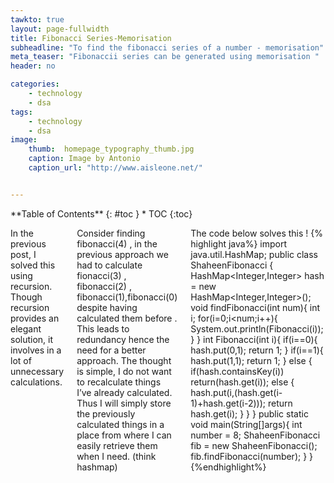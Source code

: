 ```yaml
---
tawkto: true
layout: page-fullwidth
title: Fibonacci Series-Memorisation
subheadline: "To find the fibonacci series of a number - memorisation"
meta_teaser: "Fibonaccii series can be generated using memorisation "
header: no

categories:
    - technology
    - dsa
tags:
    - technology
    - dsa
image:
    thumb:  homepage_typography_thumb.jpg
    caption: Image by Antonio
    caption_url: "http://www.aisleone.net/"


---
```

<!--more-->

<div class="row">
<div class="medium-4 medium-push-8 columns" markdown="1">
<div class="panel radius" markdown="1">
**Table of Contents**
{: #toc }
*  TOC
{:toc}
</div>
</div><!-- /.medium-4.columns -->



<div class="medium-8 medium-pull-4 columns" markdown="1">



In the previous post, I solved this using recursion. Though recursion provides an elegant solution, it involves in a lot of unnecessary calculations.

Consider finding fibonacci(4) , in the previous approach we had to calculate fionacci(3) , fibonacci(2) , fibonacci(1),fibonacci(0) despite having calculated them before . This leads to redundancy hence the need for a better approach.
The thought is simple, I do not want to recalculate things I’ve already calculated. Thus I will simply store the previously calculated things in a place from where I can easily retrieve them when I need. (think hashmap)

The code below solves this !
{% highlight java%}
import java.util.HashMap;
public class ShaheenFibonacci {
HashMap<Integer,Integer> hash = new HashMap<Integer,Integer>();
void findFibonacci(int num){
int i;
for(i=0;i<num;i++){
System.out.println(Fibonacci(i));
}
}
int Fibonacci(int i){
if(i==0){
hash.put(0,1);
return 1;
}
if(i==1){
hash.put(1,1);
return 1;
}
else {
if(hash.containsKey(i))
return(hash.get(i));
else {
hash.put(i,(hash.get(i-1)+hash.get(i-2)));
return hash.get(i);
}
}
}
public static void main(String[]args){
int number = 8;
ShaheenFibonacci fib = new ShaheenFibonacci();
fib.findFibonacci(number);
}
}
{%endhighlight%}



</div><!-- /.medium-8.columns -->
</div><!-- /.row -->


